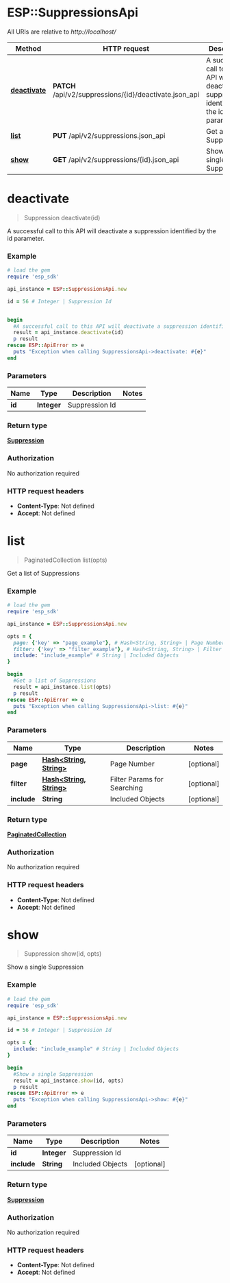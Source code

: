 # ESP::SuppressionsApi

All URIs are relative to *http://localhost/*

Method | HTTP request | Description
------------- | ------------- | -------------
[**deactivate**](SuppressionsApi.md#deactivate) | **PATCH** /api/v2/suppressions/{id}/deactivate.json_api | A successful call to this API will deactivate a suppression identified by the id parameter.
[**list**](SuppressionsApi.md#list) | **PUT** /api/v2/suppressions.json_api | Get a list of Suppressions
[**show**](SuppressionsApi.md#show) | **GET** /api/v2/suppressions/{id}.json_api | Show a single Suppression


# **deactivate**
> Suppression deactivate(id)

A successful call to this API will deactivate a suppression identified by the id parameter.

### Example
```ruby
# load the gem
require 'esp_sdk'

api_instance = ESP::SuppressionsApi.new

id = 56 # Integer | Suppression Id


begin
  #A successful call to this API will deactivate a suppression identified by the id parameter.
  result = api_instance.deactivate(id)
  p result
rescue ESP::ApiError => e
  puts "Exception when calling SuppressionsApi->deactivate: #{e}"
end
```

### Parameters

Name | Type | Description  | Notes
------------- | ------------- | ------------- | -------------
 **id** | **Integer**| Suppression Id | 

### Return type

[**Suppression**](Suppression.md)

### Authorization

No authorization required

### HTTP request headers

 - **Content-Type**: Not defined
 - **Accept**: Not defined



# **list**
> PaginatedCollection list(opts)

Get a list of Suppressions

### Example
```ruby
# load the gem
require 'esp_sdk'

api_instance = ESP::SuppressionsApi.new

opts = { 
  page: {'key' => "page_example"}, # Hash<String, String> | Page Number
  filter: {'key' => "filter_example"}, # Hash<String, String> | Filter Params for Searching
  include: "include_example" # String | Included Objects
}

begin
  #Get a list of Suppressions
  result = api_instance.list(opts)
  p result
rescue ESP::ApiError => e
  puts "Exception when calling SuppressionsApi->list: #{e}"
end
```

### Parameters

Name | Type | Description  | Notes
------------- | ------------- | ------------- | -------------
 **page** | [**Hash&lt;String, String&gt;**](String.md)| Page Number | [optional] 
 **filter** | [**Hash&lt;String, String&gt;**](String.md)| Filter Params for Searching | [optional] 
 **include** | **String**| Included Objects | [optional] 

### Return type

[**PaginatedCollection**](PaginatedCollection.md)

### Authorization

No authorization required

### HTTP request headers

 - **Content-Type**: Not defined
 - **Accept**: Not defined



# **show**
> Suppression show(id, opts)

Show a single Suppression

### Example
```ruby
# load the gem
require 'esp_sdk'

api_instance = ESP::SuppressionsApi.new

id = 56 # Integer | Suppression Id

opts = { 
  include: "include_example" # String | Included Objects
}

begin
  #Show a single Suppression
  result = api_instance.show(id, opts)
  p result
rescue ESP::ApiError => e
  puts "Exception when calling SuppressionsApi->show: #{e}"
end
```

### Parameters

Name | Type | Description  | Notes
------------- | ------------- | ------------- | -------------
 **id** | **Integer**| Suppression Id | 
 **include** | **String**| Included Objects | [optional] 

### Return type

[**Suppression**](Suppression.md)

### Authorization

No authorization required

### HTTP request headers

 - **Content-Type**: Not defined
 - **Accept**: Not defined



